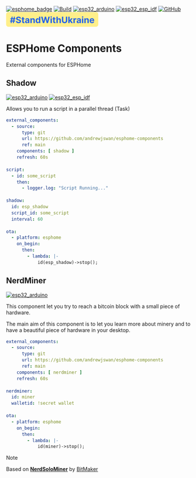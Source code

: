[![esphome_badge](https://img.shields.io/badge/ESPHome-Components-blue.svg)](https://esphome.io/)
[![Build](https://github.com/andrewjswan/esphome-components/actions/workflows/build.yaml/badge.svg)](https://github.com/andrewjswan/esphome-components/actions/workflows/build.yaml)
[![esp32_arduino](https://img.shields.io/badge/ESP32-Arduino-darkcyan.svg)](https://esphome.io/)
[![esp32_esp_idf](https://img.shields.io/badge/ESP--IDF-blue.svg)](https://esphome.io/)
[![GitHub](https://img.shields.io/github/license/andrewjswan/esphome-components?color=blue)](https://github.com/andrewjswan/esphome-components/blob/master/LICENSE)
[![StandWithUkraine](https://raw.githubusercontent.com/vshymanskyy/StandWithUkraine/main/badges/StandWithUkraine.svg)](https://github.com/vshymanskyy/StandWithUkraine/blob/main/docs/README.md)

# ESPHome Components
External components for ESPHome

## Shadow
[![esp32_arduino](https://img.shields.io/badge/ESP32-Arduino-darkcyan.svg)](https://esphome.io/)
[![esp32_esp_idf](https://img.shields.io/badge/ESP--IDF-blue.svg)](https://esphome.io/)

Allows you to run a script in a parallel thread (Task)

```yaml
external_components:
  - source:
      type: git
      url: https://github.com/andrewjswan/esphome-components
      ref: main
    components: [ shadow ]
    refresh: 60s

script:
  - id: some_script
    then:
      - logger.log: "Script Running..."

shadow:
  id: esp_shadow
  script_id: some_script
  interval: 60

ota:
  - platform: esphome
    on_begin:
      then:
        - lambda: |-
            id(esp_shadow)->stop();
```

## NerdMiner
[![esp32_arduino](https://img.shields.io/badge/ESP32-Arduino-darkcyan.svg)](https://esphome.io/)

This component let you try to reach a bitcoin block with a small piece of hardware.

The main aim of this component is to let you learn more about minery and to have a beautiful piece of hardware in your desktop.
```yaml
external_components:
  - source:
      type: git
      url: https://github.com/andrewjswan/esphome-components
      ref: main
    components: [ nerdminer ]
    refresh: 60s

nerdminer:
  id: miner
  walletid: !secret wallet

ota:
  - platform: esphome
    on_begin:
      then:
        - lambda: |-
            id(miner)->stop();
```

> [!NOTE]
> Based on [**NerdSoloMiner**](https://github.com/BitMaker-hub/NerdMiner_v2) by [BitMaker](https://github.com/BitMaker-hub)
